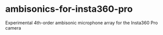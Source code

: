 # ambisonics-for-insta360-pro
Experimental 4th-order ambisonic microphone array for the Insta360 Pro camera
